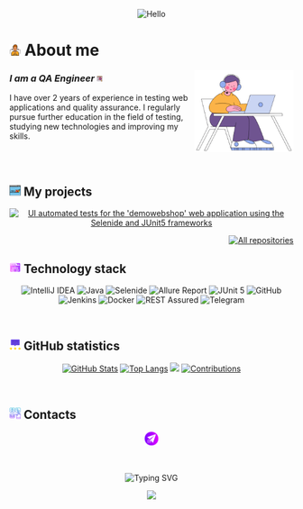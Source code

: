 <p align="center">
    <img title="Hello" width = "45%" src="attachment/gif/hello.gif">
</p>


# <img width="4%" title="About me" src="attachment/png/me.png"> About me

<img align="right" width="35%" src="attachment/gif/bloom-man.gif">

### _I am a QA Engineer_ <img width="2%" src="attachment/png/bug.png">

<p align="left">
    I have over 2 years of experience in testing web applications and quality assurance. I regularly pursue further education in the field of testing, studying new technologies and improving my skills.
</p>



<br/>

<br/>

## <img width="4%" title="My projects" src="attachment/png/com.png"> My projects

<p align="center">
    <a href="https://github.com/mrRazmarin/AutoTestsWebShop"><img width=45% title="UI automated tests for the 'demowebshop' web application using the Selenide and JUnit5 frameworks" src="https://github-readme-stats-git-masterrstaa-rickstaa.vercel.app/api/pin/?username=mrRazmarin&repo=AutoTestsWebShop&show_owner=true&theme=buefy"></a>
</p>

<p align="right">
    <a href="https://github.com/mrRazmarin?tab=repositories&sort=stargazers"><img width="170" title="All repositories" src="https://custom-icon-badges.herokuapp.com/badge/-All%20repositories-ba79ff?style=for-the-badge&logoColor=white&logo=repo"></a>
</p>

## <img width="4%" title="Technology stack" src="attachment/png/tools.png"> Technology stack

<p align="center">
    <img title="IntelliJ IDEA" src="https://img.shields.io/badge/-IntelliJ%20IDEA-ffc933?style=for-the-badge">
    <img title="Java" src="https://img.shields.io/badge/-Java-7e06ff?logo=java&style=for-the-badge">
    <img title="Selenide" src="https://img.shields.io/badge/-Selenide-ffc933?style=for-the-badge">
    <!-- <img title="Selenoid" src="https://img.shields.io/badge/-Selenoid-7e06ff?style=for-the-badge">--->
    <img title="Allure Report" src="https://img.shields.io/badge/-Allure%20Report-ffc933?style=for-the-badge">
    <!-- <img title="Gradle" src="https://img.shields.io/badge/-Gradle-7e06ff?logo=gradle&style=for-the-badge">--->
    <img title="JUnit 5" src="https://img.shields.io/badge/-JUnit%205-ffc933?logo=junit5&style=for-the-badge">
    <img title="GitHub" src="https://img.shields.io/badge/-GitHub-7e06ff?logo=github&style=for-the-badge">
    <img title="Jenkins" src="https://img.shields.io/badge/-Jenkins-ffc933?logo=jenkins&style=for-the-badge">
    <img title="Docker" src="https://img.shields.io/badge/-Docker-7e06ff?logo=docker&style=for-the-badge"> 
    <!-- <img title="Allure TestOps" src="https://img.shields.io/badge/-Allure%20TestOps-ffc933?style=for-the-badge">--->
    <img title="REST Assured" src="https://img.shields.io/badge/-REST%20Assured-7e06ff?style=for-the-badge">
    <!-- <img title="Appium" src="https://img.shields.io/badge/-Appium-ffc933?style=for-the-badge">--->
    <!-- <img title="BrowserStack" src="https://img.shields.io/badge/-BrowserStack-7e06ff?style=for-the-badge">--->
    <!-- <img title="Slack" src="https://img.shields.io/badge/-Slack-ffc933?logo=slack&style=for-the-badge">--->
    <img title="Telegram" src="https://img.shields.io/badge/-Telegram-7e06ff?logo=telegram&style=for-the-badge">
    <!-- <img title="Jira" src="https://img.shields.io/badge/-Jira-ffc933?logo=jira&style=for-the-badge">--->
</p>


<br/>


## <img width="4%" title="GitHub statistics" src="attachment/png/sms.png"> GitHub statistics

<p align="center">
    <a href="https://github.com/mrRazmarin?tab=repositories&sort=stargazers"><img width=45% title="GitHub Stats" src="https://github-readme-stats-git-masterrstaa-rickstaa.vercel.app/api?username=mrRazmarin&show_icons=true&theme=buefy"></a>
    <a href="https://github.com/mrRazmarin?tab=repositories&sort=stargazers"><img width=42.5% title="Top Langs" src="https://github-readme-stats-git-masterrstaa-rickstaa.vercel.app/api/top-langs/?username=mrRazmarin&theme=buefy&hide=freemarker"></a>
    <img width="30%" src="https://media.giphy.com/media/l46Cy1rHbQ92uuLXa/giphy.gif">
    <a href="https://github.com/mrRazmarin?tab=repositories&sort=stargazers"><img width=57% title="Contributions" src="https://github-readme-streak-stats.herokuapp.com/?user=mrRazmarin&show_icons=true&theme=buefy"></a>
</p>

<br/>

## <img width="4%" title="Contacts" src="attachment/png/contact.png"> Contacts

<p align="center">
    <a href="https://t.me/MikhailSalnikov_v"><img width = "5%" title="Telegram" src="attachment/png/telegram.png"></a>
</p>

<br/>

<p align="center">
    <img title="Good bye :)" src="https://readme-typing-svg.herokuapp.com?font=Fira+Code&weight=600&size=24&pause=1000&color=5118F7&width=435&lines=Good+bye+(+-_-)" alt="Typing SVG">
</p>

<p align="center">
    <img src="https://raw.githubusercontent.com/Trilokia/Trilokia/379277808c61ef204768a61bbc5d25bc7798ccf1/bottom_header.svg">
</p>